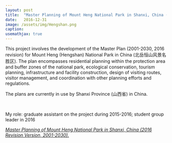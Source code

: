 ```yaml
---
layout: post
title:  "Master Planning of Mount Heng National Park in Shanxi, China (2016 Revision, 2001-2030)"
date:   2016-12-31
image: /assets/img/Hengshan.png
caption:
usemathjax: true
---
```


This project involves the development of the Master Plan (2001-2030, 2016 revision) for Mount Heng (Hengshan) National Park in China (北岳恒山风景名胜区). The plan encompasses residential planning within the protection area and buffer zones of the national park, ecological conservation, tourism planning, infrastructure and facility construction, design of visiting routes, visitor management, and coordination with other planning efforts and regulations. 

The plans are currently in use by Shanxi Province (山西省) in China.

<br />

My role: graduate assistant on the project during 2015-2016; student group leader in 2016

[*Master Planning of Mount Heng National Park in Shanxi, China (2016 Revision Version, 2001-2030).*](https://www.pkuplanning.com/html/pic/d/598.html)
